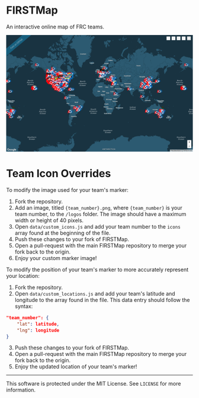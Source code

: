 # FIRSTMap
An interactive online map of FRC teams.

![Screenshot of FIRSTmap](resources/screenshot.png)

# Team Icon Overrides
To modify the image used for your team's marker:
1. Fork the repository.
2. Add an image, titled `{team_number}.png`, where `{team_number}` is your team number, to the `/logos` folder. The image should have a maximum width or height of 40 pixels.
3. Open `data/custom_icons.js` and add your team number to the `icons` array found at the beginning of the file.
4. Push these changes to your fork of FIRSTMap.
5. Open a pull-request with the main FIRSTMap repository to merge your fork back to the origin.
6. Enjoy your custom marker image!

To modify the position of your team's marker to more accurately represent your location:
1. Fork the repository.
2. Open `data/custom_locations.js` and add your team's latitude and longitude to the array found in the file. This data entry should follow the syntax:
```json
"team_number": {
    "lat": latitude,
    "lng": longitude
}
```
3. Push these changes to your fork of FIRSTMap.
4. Open a pull-request with the main FIRSTMap repository to merge your fork back to the origin.
5. Enjoy the updated location of your team's marker!
--------------------------------------------------------------------------------

This software is protected under the MIT License. See `LICENSE` for more information.
